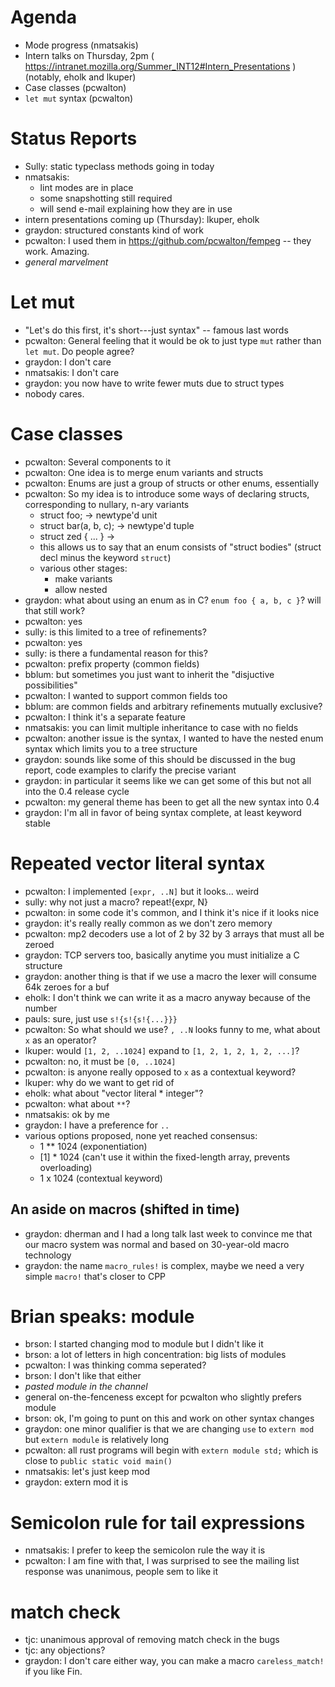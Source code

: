 # Agenda

- Mode progress (nmatsakis)
- Intern talks on Thursday, 2pm ( https://intranet.mozilla.org/Summer_INT12#Intern_Presentations ) (notably, eholk and lkuper)
- Case classes (pcwalton)
- `let mut` syntax (pcwalton)

# Status Reports

- Sully: static typeclass methods going in today
- nmatsakis:
    - lint modes are in place
    - some snapshotting still required
    - will send e-mail explaining how they are in use
- intern presentations coming up (Thursday): lkuper, eholk 
- graydon: structured constants kind of work
- pcwalton: I used them in https://github.com/pcwalton/fempeg -- they work. Amazing.
- *general marvelment*

# Let mut

- "Let's do this first, it's short---just syntax" -- famous last words
- pcwalton: General feeling that it would be ok to just type `mut` rather than `let mut`.  Do people agree?
- graydon: I don't care
- nmatsakis: I don't care
- graydon: you now have to write fewer muts due to struct types
- nobody cares.

# Case classes

- pcwalton: Several components to it
- pcwalton: One idea is to merge enum variants and structs
- pcwalton: Enums are just a group of structs or other enums, essentially
- pcwalton: So my idea is to introduce some ways of declaring structs, corresponding to nullary, n-ary variants
    - struct foo;  ->  newtype'd unit
    - struct bar(a, b, c);  -> newtype'd tuple
    - struct zed { ... }  ->  
    - this allows us to say that an enum consists of "struct bodies" (struct decl minus the keyword `struct`)
    - various other stages:
        - make variants
        - allow nested
- graydon: what about using an enum as in C? `enum foo { a, b, c }`? will that still work? 
- pcwalton: yes
- sully: is this limited to a tree of refinements?
- pcwalton: yes
- sully: is there a fundamental reason for this?
- pcwalton: prefix property (common fields)
- bblum: but sometimes you just want to inherit the "disjuctive possibilities"
- pcwalton: I wanted to support common fields too
- bblum: are common fields and arbitrary refinements mutually exclusive?
- pcwalton: I think it's a separate feature
- nmatsakis: you can limit multiple inheritance to case with no fields
- pcwalton: another issue is the syntax, I wanted to have the nested enum syntax which limits you to a tree structure
- graydon: sounds like some of this should be discussed in the bug report, code examples to clarify the precise variant
- graydon: in particular it seems like we can get some of this but not all into the 0.4 release cycle
- pcwalton: my general theme has been to get all the new syntax into 0.4
- graydon: I'm all in favor of being syntax complete, at least keyword stable

# Repeated vector literal syntax

- pcwalton: I implemented `[expr, ..N]` but it looks... weird
- sully: why not just a macro? repeat!{expr, N}
- pcwalton: in some code it's common, and I think it's nice if it looks nice
- graydon: it's really really common as we don't zero memory
- pcwalton: mp2 decoders use a lot of 2 by 32 by 3 arrays that must all be zeroed
- graydon: TCP servers too, basically anytime you must initialize a C structure
- graydon: another thing is that if we use a macro the lexer will consume 64k zeroes for a buf
- eholk: I don't think we can write it as a macro anyway because of the number
- pauls: sure, just use `s!{s!{s!{...}}}`
- pcwalton: So what should we use? `, ..N` looks funny to me, what about `x` as an operator?
- lkuper: would `[1, 2, ..1024]` expand to `[1, 2, 1, 2, 1, 2, ...]`? 
- pcwalton: no, it must be `[0, ..1024]`
- pcwalton: is anyone really opposed to `x` as a contextual keyword?
- lkuper: why do we want to get rid of 
- eholk: what about "vector literal * integer"?
- pcwalton: what about `**`?
- nmatsakis: ok by me
- graydon: I have a preference for `..`
- various options proposed, none yet reached consensus:
    - 1 ** 1024 (exponentiation)
    - [1] * 1024 (can't use it within the fixed-length array, prevents overloading)
    - 1 x 1024 (contextual keyword)

## An aside on macros (shifted in time)

- graydon: dherman and I had a long talk last week to convince me that our macro system was normal and based on 30-year-old macro technology
- graydon: the name `macro_rules!` is complex, maybe we need a very simple `macro!` that's closer to CPP
# Brian speaks: module
- brson: I started changing mod to module but I didn't like it
- brson: a lot of letters in high concentration: big lists of modules
- pcwalton: I was thinking comma seperated?
- brson: I don't like that either
- *pasted module in the channel*
- general on-the-fenceness except for pcwalton who slightly prefers module
- brson: ok, I'm going to punt on this and work on other syntax changes
- graydon: one minor qualifier is that we are changing `use` to `extern mod` but `extern module` is relatively long
- pcwalton: all rust programs will begin with `extern module std;` which is close to `public static void main()`
- nmatsakis: let's just keep mod
- graydon: extern mod it is

# Semicolon rule for tail expressions

- nmatsakis: I prefer to keep the semicolon rule the way it is
- pcwalton: I am fine with that, I was surprised to see the mailing list response was unanimous, people sem to like it

# match check

- tjc: unanimous approval of removing match check in the bugs
- tjc: any objections?
- graydon: I don't care either way, you can make a macro `careless_match!` if you like
Fin.
